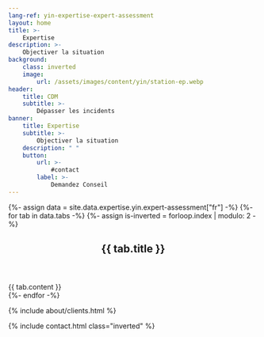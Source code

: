 ```yaml
---
lang-ref: yin-expertise-expert-assessment
layout: home
title: >-
    Expertise
description: >-
    Objectiver la situation
background:
    class: inverted
    image:
        url: /assets/images/content/yin/station-ep.webp
header:
    title: CDM
    subtitle: >-
        Dépasser les incidents
banner:
    title: Expertise
    subtitle: >-
        Objectiver la situation
    description: " "
    button:
        url: >-
            #contact
        label: >-
            Demandez Conseil
---
```


{%- assign data = site.data.expertise.yin.expert-assessment["fr"] -%}
{%- for tab in data.tabs -%}
{%- assign is-inverted = forloop.index | modulo: 2 -%}
<section id="{{ tab.id }}" {% if is-inverted == 0 %}class="inverted"{% endif %}>
    <header class="major">
        <h2>{{ tab.title }}</h2>
    </header>
    {{ tab.content }}
</section>
{%- endfor -%}

{% include about/clients.html %}

{% include contact.html class="inverted" %}
